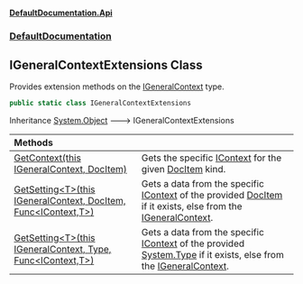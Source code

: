 #### [DefaultDocumentation\.Api](../../index.md 'index')
### [DefaultDocumentation](../../index.md#DefaultDocumentation 'DefaultDocumentation')

## IGeneralContextExtensions Class

Provides extension methods on the [IGeneralContext](../IGeneralContext/index.md 'DefaultDocumentation\.IGeneralContext') type\.

```csharp
public static class IGeneralContextExtensions
```

Inheritance [System\.Object](https://docs.microsoft.com/en-us/dotnet/api/System.Object 'System\.Object') &#129106; IGeneralContextExtensions

| Methods | |
| :--- | :--- |
| [GetContext\(this IGeneralContext, DocItem\)](GetContext(thisIGeneralContext,DocItem).md 'DefaultDocumentation\.IGeneralContextExtensions\.GetContext\(this DefaultDocumentation\.IGeneralContext, DefaultDocumentation\.Models\.DocItem\)') | Gets the specific [IContext](../IContext/index.md 'DefaultDocumentation\.IContext') for the given [DocItem](../Models/DocItem/index.md 'DefaultDocumentation\.Models\.DocItem') kind\. |
| [GetSetting&lt;T&gt;\(this IGeneralContext, DocItem, Func&lt;IContext,T&gt;\)](GetSetting.md#DefaultDocumentation.IGeneralContextExtensions.GetSetting_T_(thisDefaultDocumentation.IGeneralContext,DefaultDocumentation.Models.DocItem,System.Func_DefaultDocumentation.IContext,T_) 'DefaultDocumentation\.IGeneralContextExtensions\.GetSetting\<T\>\(this DefaultDocumentation\.IGeneralContext, DefaultDocumentation\.Models\.DocItem, System\.Func\<DefaultDocumentation\.IContext,T\>\)') | Gets a data from the specific [IContext](../IContext/index.md 'DefaultDocumentation\.IContext') of the provided [DocItem](../Models/DocItem/index.md 'DefaultDocumentation\.Models\.DocItem') if it exists, else from the [IGeneralContext](../IGeneralContext/index.md 'DefaultDocumentation\.IGeneralContext')\. |
| [GetSetting&lt;T&gt;\(this IGeneralContext, Type, Func&lt;IContext,T&gt;\)](GetSetting.md#DefaultDocumentation.IGeneralContextExtensions.GetSetting_T_(thisDefaultDocumentation.IGeneralContext,System.Type,System.Func_DefaultDocumentation.IContext,T_) 'DefaultDocumentation\.IGeneralContextExtensions\.GetSetting\<T\>\(this DefaultDocumentation\.IGeneralContext, System\.Type, System\.Func\<DefaultDocumentation\.IContext,T\>\)') | Gets a data from the specific [IContext](../IContext/index.md 'DefaultDocumentation\.IContext') of the provided [System\.Type](https://docs.microsoft.com/en-us/dotnet/api/System.Type 'System\.Type') if it exists, else from the [IGeneralContext](../IGeneralContext/index.md 'DefaultDocumentation\.IGeneralContext')\. |

